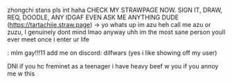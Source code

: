 zhongchi stans pls int haha 
 CHECK MY STRAWPAGE NOW. SIGN IT, DRAW, REQ, DOODLE, ANY IDGAF EVEN ASK ME ANYTHING DUDE (https://tartachiie.straw.page)
-> yo whats up im azu heh call me azu or zuzu, I genuinely dont mind lmao anyway uhh im the most sane person youll ever meet once i enter ur life

: mlm gay!!!11 add me on discord: dilfwars (yes i like showing off my user)

DNI if you hc freminet as a teenager i have heavy beef w you if you annoy me w this
